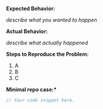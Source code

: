 **Expected Behavior:**

_describe what you wanted to happen_

**Actual Behavior:**

_describe what actually happened_

**Steps to Reproduce the Problem:**

1. A
1. B
1. C

**Minimal repo case:\***

```js
// Your code snippet here.
```
